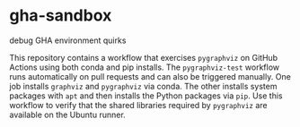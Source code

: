 # gha-sandbox

debug GHA environment quirks

This repository contains a workflow that exercises `pygraphviz` on
GitHub Actions using both conda and pip installs. The `pygraphviz-test`
workflow runs automatically on pull requests and can also be triggered
manually. One job installs `graphviz` and `pygraphviz` via conda.
The other installs system packages with `apt` and then installs the
Python packages via `pip`. Use this workflow to verify that the shared
libraries required by `pygraphviz` are available on the Ubuntu runner.
